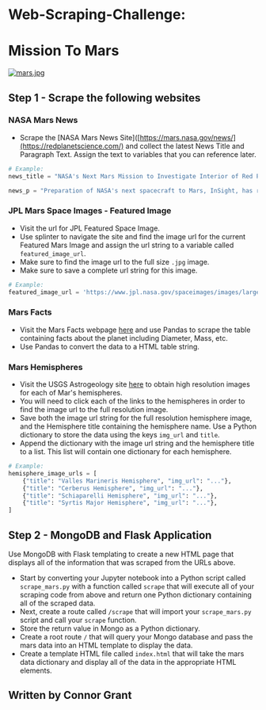 # Web-Scraping-Challenge:
# Mission To Mars

[![mars.jpg](https://i.postimg.cc/fLgRxkwq/mars.jpg)](https://postimg.cc/JDZ88rHj)

## Step 1 - Scrape the following websites

### NASA Mars News

* Scrape the [NASA Mars News Site]([https://mars.nasa.gov/news/](https://redplanetscience.com/) and collect the latest News Title and Paragraph Text. Assign the text to variables that you can reference later.
```python
# Example:
news_title = "NASA's Next Mars Mission to Investigate Interior of Red Planet"

news_p = "Preparation of NASA's next spacecraft to Mars, InSight, has ramped up this summer, on course for launch next May from Vandenberg Air Force Base in central California -- the first interplanetary launch in history from America's West Coast."
```

### JPL Mars Space Images - Featured Image

* Visit the url for JPL Featured Space Image.
* Use splinter to navigate the site and find the image url for the current Featured Mars Image and assign the url string to a variable called `featured_image_url`.
* Make sure to find the image url to the full size `.jpg` image.
* Make sure to save a complete url string for this image.
```python
# Example:
featured_image_url = 'https://www.jpl.nasa.gov/spaceimages/images/largesize/PIA16225_hires.jpg'
```
### Mars Facts

* Visit the Mars Facts webpage [here]([https://galaxyfacts-mars.com]) and use Pandas to scrape the table containing facts about the planet including Diameter, Mass, etc.
* Use Pandas to convert the data to a HTML table string.

### Mars Hemispheres

* Visit the USGS Astrogeology site [here](https://marshemispheres.com/) to obtain high resolution images for each of Mar's hemispheres.
* You will need to click each of the links to the hemispheres in order to find the image url to the full resolution image.
* Save both the image url string for the full resolution hemisphere image, and the Hemisphere title containing the hemisphere name. Use a Python dictionary to store the data using the keys `img_url` and `title`.
* Append the dictionary with the image url string and the hemisphere title to a list. This list will contain one dictionary for each hemisphere.
```python
# Example:
hemisphere_image_urls = [
    {"title": "Valles Marineris Hemisphere", "img_url": "..."},
    {"title": "Cerberus Hemisphere", "img_url": "..."},
    {"title": "Schiaparelli Hemisphere", "img_url": "..."},
    {"title": "Syrtis Major Hemisphere", "img_url": "..."},
]
```

## Step 2 - MongoDB and Flask Application

Use MongoDB with Flask templating to create a new HTML page that displays all of the information that was scraped from the URLs above.

  * Start by converting your Jupyter notebook into a Python script called `scrape_mars.py` with a function called `scrape` that will execute all of your scraping code from above and return one Python dictionary containing all of the scraped data.
  * Next, create a route called `/scrape` that will import your `scrape_mars.py` script and call your `scrape` function.
  * Store the return value in Mongo as a Python dictionary.
  * Create a root route `/` that will query your Mongo database and pass the mars data into an HTML template to display the data.
  * Create a template HTML file called `index.html` that will take the mars data dictionary and display all of the data in the appropriate HTML elements. 

## Written by Connor Grant
